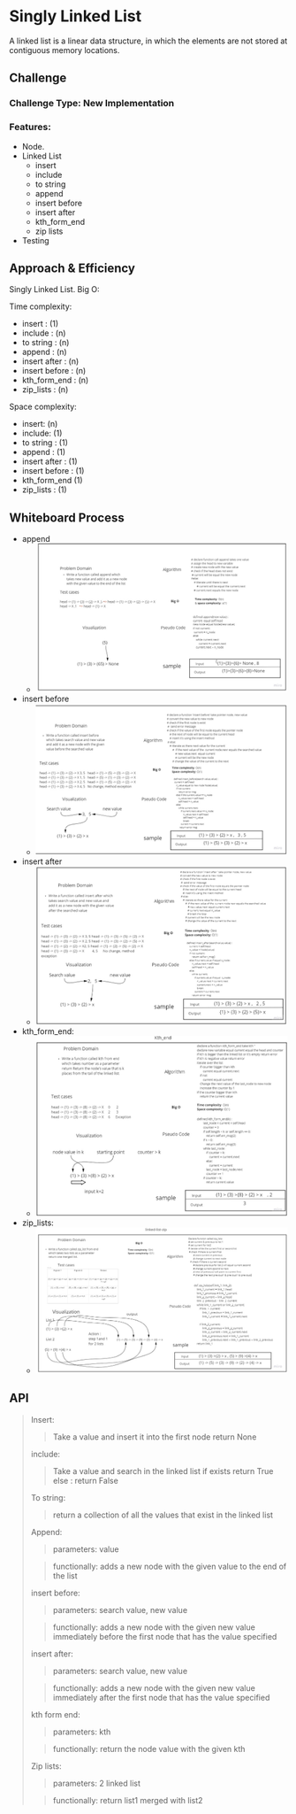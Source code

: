 # Singly Linked List

A linked list is a linear data structure, in which the elements are not stored at contiguous memory locations.
## Challenge
### Challenge Type: New Implementation
### Features:
- Node.
- Linked List
  - insert
  - include
  - to string
  - append
  - insert before
  - insert after
  - kth_form_end
  - zip lists
- Testing

## Approach & Efficiency
Singly Linked List.
Big O:

Time complexity:
 - insert : (1)
 - include : (n)
 - to string : (n)
 - append : (n)
 - insert after : (n)
 - insert before : (n)
 - kth_form_end : (n)
 - zip_lists : (n)

Space complexity:
 - insert: (n)
 - include: (1)
 - to string : (1)
 - append : (1)
 - insert after : (1)
 - insert before : (1)
 - kth_form_end (1)
 - zip_lists : (1)


## Whiteboard Process
* append 
  * ![append](append.jpg)
* insert before 
  * ![insert before](insert%20before.jpg)
* insert after
  * ![insert after](insert%20after.jpg)
* kth_form_end: 
  * ![kth_form_end](Linked_kth.jpg)
* zip_lists: 
  * ![zip_lists](linked-list-zip.jpg)
## API
<!-- Description of each method publicly available to your Linked List -->
> Insert:
> >Take a value and insert it into the first node 
> >return None
> 
> include: 
> > Take a value and search in the linked list if exists return True 
> > else : return False
> 
> To string:
>> return a collection of all the values that exist in the linked list
> > 
> Append:
>> parameters: value
> 
>> functionally: adds a new node with the given value to the end of the list
> 
> insert before:
>> parameters: search value, new value
> 
>> functionally: adds a new node with the given new value immediately before the first node that has the value specified
>  
> insert after:
>> parameters: search value, new value
> 
>> functionally: adds a new node with the given new value immediately after the first node that has the
value specified
> 
> kth form end:
>> parameters: kth
> 
>> functionally: return the node value with the given kth 
> 
> Zip lists:
>> parameters: 2 linked list
> 
>> functionally: return list1 merged with list2